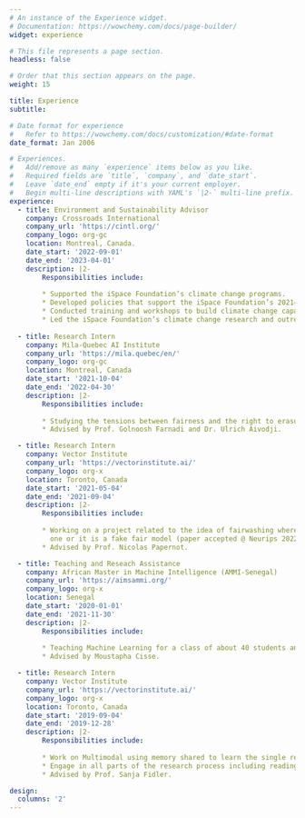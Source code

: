 ```yaml
---
# An instance of the Experience widget.
# Documentation: https://wowchemy.com/docs/page-builder/
widget: experience

# This file represents a page section.
headless: false

# Order that this section appears on the page.
weight: 15

title: Experience
subtitle:

# Date format for experience
#   Refer to https://wowchemy.com/docs/customization/#date-format
date_format: Jan 2006

# Experiences.
#   Add/remove as many `experience` items below as you like.
#   Required fields are `title`, `company`, and `date_start`.
#   Leave `date_end` empty if it's your current employer.
#   Begin multi-line descriptions with YAML's `|2-` multi-line prefix.
experience:
  - title: Environment and Sustainability Advisor
    company: Crossroads International
    company_url: 'https://cintl.org/'
    company_logo: org-gc
    location: Montreal, Canada.
    date_start: '2022-09-01'
    date_end: '2023-04-01'
    description: |2-
        Responsibilities include:
        
        * Supported the iSpace Foundation’s climate change programs.
        * Developed policies that support the iSpace Foundation’s 2021–2025 climate action agenda.
        * Conducted training and workshops to build climate change capacity for communities in Ghana.
        * Led the iSpace Foundation’s climate change research and outreach activities
        
  - title: Research Intern
    company: Mila-Quebec AI Institute
    company_url: 'https://mila.quebec/en/'
    company_logo: org-gc
    location: Montreal, Canada
    date_start: '2021-10-04'
    date_end: '2022-04-30'
    description: |2-
        Responsibilities include:
        
        * Studying the tensions between fairness and the right to erasure in the context of machine learning (i.e machine unlearning).
        * Advised by Prof. Golnoosh Farnadi and Dr. Ulrich Aivodji.

  - title: Research Intern
    company: Vector Institute
    company_url: 'https://vectorinstitute.ai/'
    company_logo: org-x
    location: Toronto, Canada
    date_start: '2021-05-04'
    date_end: '2021-09-04'
    description: |2-
        Responsibilities include:
        
        * Working on a project related to the idea of fairwashing where we try to detect if the interpretable model provided by the company is the exact
          one or it is a fake fair model (paper accepted @ Neurips 2022).
        * Advised by Prof. Nicolas Papernot.

  - title: Teaching and Reseach Assistance 
    company: African Master in Machine Intelligence (AMMI-Senegal)
    company_url: 'https://aimsammi.org/'
    company_logo: org-x
    location: Senegal
    date_start: '2020-01-01'
    date_end: '2021-11-30'
    description: |2-
        Responsibilities include:
        
        * Teaching Machine Learning for a class of about 40 students and engaged in different groups of research in a variety of Machine Learning topics.
        * Advised by Moustapha Cisse.

  - title: Research Intern
    company: Vector Institute
    company_url: 'https://vectorinstitute.ai/'
    company_logo: org-x
    location: Toronto, Canada
    date_start: '2019-09-04'
    date_end: '2019-12-28'
    description: |2-
        Responsibilities include:
        
        * Work on Multimodal using memory shared to learn the single representation for the objects.
        * Engage in all parts of the research process including reading relevant literature, running experiments and writing results.
        * Advised by Prof. Sanja Fidler.

design:
  columns: '2'
---
```

